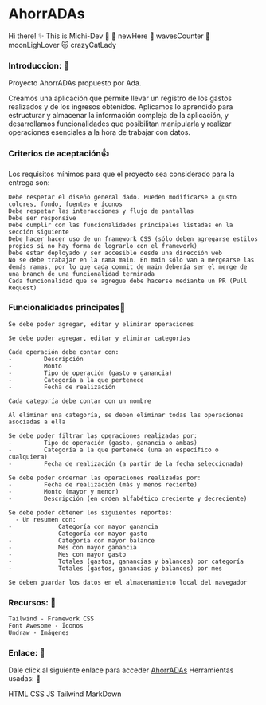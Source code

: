# AhorrADAs
Hi there! ✨
This is Michi-Dev 🖤
🐾 newHere
🌊 wavesCounter
🌙  moonLighLover
🐱 crazyCatLady

###  Introduccion: 💖 
Proyecto AhorrADAs propuesto por Ada.

Creamos una aplicación que permite llevar un registro de los gastos realizados y de los ingresos obtenidos. Aplicamos lo aprendido para estructurar y almacenar la información compleja de la aplicación, y desarrollamos funcionalidades que posibilitan manipularla y realizar operaciones esenciales a la hora de trabajar con datos.


###  Criterios de aceptación👍 

Los requisitos mínimos para que el proyecto sea considerado para la entrega son:

    Debe respetar el diseño general dado. Pueden modificarse a gusto colores, fondo, fuentes e íconos
    Debe respetar las interacciones y flujo de pantallas
    Debe ser responsive
    Debe cumplir con las funcionalidades principales listadas en la sección siguiente
    Debe hacer hacer uso de un framework CSS (sólo deben agregarse estilos propios si no hay forma de lograrlo con el framework)
    Debe estar deployado y ser accesible desde una dirección web
    No se debe trabajar en la rama main. En main sólo van a mergearse las demás ramas, por lo que cada commit de main debería ser el merge de una branch de una funcionalidad terminada
    Cada funcionalidad que se agregue debe hacerse mediante un PR (Pull Request)

###  Funcionalidades principales🐇

    Se debe poder agregar, editar y eliminar operaciones
	
    Se debe poder agregar, editar y eliminar categorías
	
    Cada operación debe contar con:
	-         Descripción
	-         Monto
	-         Tipo de operación (gasto o ganancia)
	-         Categoría a la que pertenece
	-         Fecha de realización
	
    Cada categoría debe contar con un nombre
	
    Al eliminar una categoría, se deben eliminar todas las operaciones asociadas a ella
	
    Se debe poder filtrar las operaciones realizadas por:
	-         Tipo de operación (gasto, ganancia o ambas)
	-         Categoría a la que pertenece (una en específico o cualquiera)
	-         Fecha de realización (a partir de la fecha seleccionada)
		
    Se debe poder ordernar las operaciones realizadas por:
	-         Fecha de realización (más y menos reciente)
	-         Monto (mayor y menor)
	-         Descripción (en orden alfabético creciente y decreciente)
		
    Se debe poder obtener los siguientes reportes:
      - Un resumen con:
	-             Categoría con mayor ganancia
	-             Categoría con mayor gasto
	-             Categoría con mayor balance
	-             Mes con mayor ganancia
	-             Mes con mayor gasto
	-             Totales (gastos, ganancias y balances) por categoría
	-             Totales (gastos, ganancias y balances) por mes

    Se deben guardar los datos en el almacenamiento local del navegador



### Recursos: 🐾

    Tailwind - Framework CSS
    Font Awesome - Íconos
    Undraw - Imágenes

### Enlace: 🤘

Dale click al siguiente enlace para acceder [AhorrADAs](https://im-majo-jojo.github.io/AhorrADAS-19/ "AhorrADAs")
Herramientas usadas: 🧰

HTML
CSS
JS
Tailwind
MarkDown
